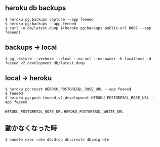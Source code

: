 
## heroku db backups

```
$ heroku pg:backups capture --app feeeed
$ heroku pg:backups --app feeeed
$ curl -o db/latest.dump $(heroku pg:backups public-url b007 --app feeeed)
```

## backups -> local

```
$ pg_restore --verbose --clean --no-acl --no-owner -h localhost -d feeeed_v2_development db/latest.dump
```

## local -> heroku

```
$ heroku pg:reset HEROKU_POSTGRESQL_ROSE_URL --app feeeed
$ feeeed
$ heroku pg:push feeeed_v2_development HEROKU_POSTGRESQL_ROSE_URL --app feeeed
```

`HEROKU_POSTGRESQL_ROSE_URL`
`HEROKU_POSTGRESQL_WHITE_URL`

## 動かなくなった時

```
$ bundle exec rake db:drop db:create db:migrate
```
